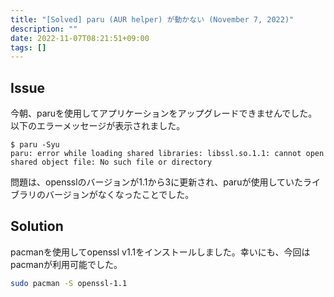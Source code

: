 ```yaml
---
title: "[Solved] paru (AUR helper) が動かない (November 7, 2022)"
description: ""
date: 2022-11-07T08:21:51+09:00
tags: []
---
```


## Issue

今朝、paruを使用してアプリケーションをアップグレードできませんでした。以下のエラーメッセージが表示されました。

```text
$ paru -Syu
paru: error while loading shared libraries: libssl.so.1.1: cannot open shared object file: No such file or directory
```

問題は、opensslのバージョンが1.1から3に更新され、paruが使用していたライブラリのバージョンがなくなったことでした。

## Solution

pacmanを使用してopenssl v1.1をインストールしました。幸いにも、今回はpacmanが利用可能でした。

```sh
sudo pacman -S openssl-1.1
```
